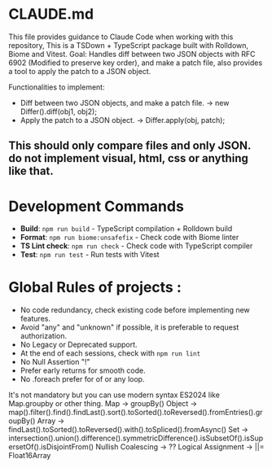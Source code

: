 # CLAUDE.md
This file provides guidance to Claude Code when working with this repository, This is a TSDown + TypeScript package built with Rolldown, Biome and Vitest.
Goal: Handles diff between two JSON objects with RFC 6902 (Modified to preserve key order), and make a patch file, also provides a tool to apply the patch to a JSON object.

Functionalities to implement:
- Diff between two JSON objects, and make a patch file. -> new Differ().diff(obj1, obj2);
- Apply the patch to a JSON object. -> Differ.apply(obj, patch);

This should only compare files and only JSON. do not implement visual, html, css or anything like that.
--- 

# Development Commands
- **Build**: `npm run build` - TypeScript compilation + Rolldown build
- **Format**: `npm run biome:unsafefix` - Check code with Biome linter
- **TS Lint check**: `npm run check` - Check code with TypeScript compiler
- **Test**: `npm run test` - Run tests with Vitest

# Global Rules of projects :
- No code redundancy, check existing code before implementing new features.
- Avoid "any" and "unknown" if possible, it is preferable to request authorization.
- No Legacy or Deprecated support.
- At the end of each sessions, check with `npm run lint`
- No Null Assertion "!"
- Prefer early returns for smooth code.
- No .foreach prefer for of or any loop.

It's not mandatory but you can use modern syntax ES2024 like Map.groupby or other thing.
Map -> groupBy()
Object -> map().filter().find().findLast().sort().toSorted().toReversed().fromEntries().groupBy()
Array -> findLast().toSorted().toReversed().with().toSpliced().fromAsync()
Set -> intersection().union().difference().symmetricDifference().isSubsetOf().isSupersetOf().isDisjointFrom()
Nullish Coalescing -> ??
Logical Assignment -> ||=
Float16Array